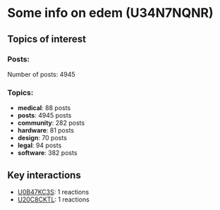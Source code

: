 # Some info on edem (U34N7NQNR)


## Topics of interest

### Posts: 

Number of posts: 4945

### Topics:

* __medical__: 88 posts
* __posts__: 4945 posts
* __community__: 282 posts
* __hardware__: 81 posts
* __design__: 70 posts
* __legal__: 94 posts
* __software__: 382 posts

## Key interactions 

* [U0B47KC3S](./U0B47KC3S.md): 1 reactions
* [U20C8CKTL](./U20C8CKTL.md): 1 reactions
